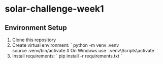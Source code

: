 # solar-challenge-week1
## Environment Setup

1. Clone this repository
2. Create virtual environment:
   \`
   python -m venv .venv \
   source .venv/bin/activate  # On Windows use \`.venv\\Scripts\\activate\`
   \`
3. Install requirements:
   \`
   pip install -r requirements.txt
   \`